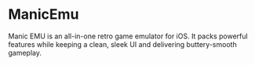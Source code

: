# ManicEmu
Manic EMU is an all-in-one retro game emulator for iOS. It packs powerful features while keeping a clean, sleek UI and delivering buttery-smooth gameplay.

